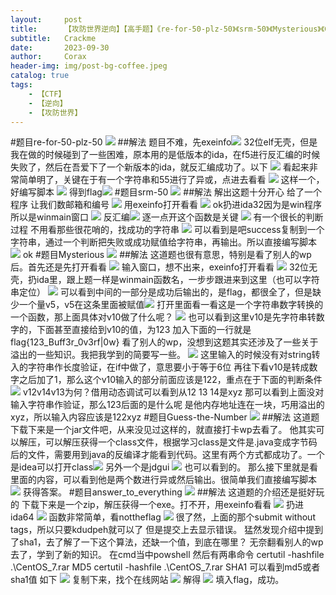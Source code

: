 ```yaml
---
layout:     post
title:      【攻防世界逆向】【高手题】《re-for-50-plz-50》《srm-50》《Mysterious》《Guess-the-Number》《answer_to_everything》
subtitle:   Crackme
date:       2023-09-30
author:     Corax
header-img: img/post-bg-coffee.jpeg
catalog: true
tags:
    - 【CTF】
    - 【逆向】
    - 【攻防世界】
---
```


#题目re-for-50-plz-50
![](https://typora-1321221957.cos.ap-shanghai.myqcloud.com/image1/202311020111186.png)
##解法
题目不难，先exeinfo![](https://typora-1321221957.cos.ap-shanghai.myqcloud.com/image1/202311020111188.png)
32位elf无壳，但是我在做的时候碰到了一些困难，原本用的是低版本的ida，在f5进行反汇编的时候失败了，然后在吾爱下了一个新版本的ida，就反汇编成功了。以下
![](https://typora-1321221957.cos.ap-shanghai.myqcloud.com/image1/202311020111189.png)
看起来非常简单明了，关键在于有一个字符串和55进行了异或，点进去看看
![](https://typora-1321221957.cos.ap-shanghai.myqcloud.com/image1/202311020111190.png)
这样一个，好编写脚本
![](https://typora-1321221957.cos.ap-shanghai.myqcloud.com/image1/202311020111191.png)
得到flag![](https://typora-1321221957.cos.ap-shanghai.myqcloud.com/image1/202311020111192.png)
#题目srm-50
![](https://typora-1321221957.cos.ap-shanghai.myqcloud.com/image1/202311020111193.png)
##解法
解出这题十分开心
给了一个程序 让我们数邮箱和编号
![](https://typora-1321221957.cos.ap-shanghai.myqcloud.com/image1/202311020111194.png)
用exeinfo打开看看
![](https://typora-1321221957.cos.ap-shanghai.myqcloud.com/image1/202311020111195.png)
ok扔进ida32因为是win程序 所以是winmain窗口
![](https://typora-1321221957.cos.ap-shanghai.myqcloud.com/image1/202311020111196.png)
反汇编![](https://typora-1321221957.cos.ap-shanghai.myqcloud.com/image1/202311020111197.png)
逐一点开这个函数是关键
![](https://typora-1321221957.cos.ap-shanghai.myqcloud.com/image1/202311020111198.png)
有一个很长的判断过程
不用看那些很花哨的，找成功的字符串
![](https://typora-1321221957.cos.ap-shanghai.myqcloud.com/image1/202311020111199.png)
可以看到是吧success复制到一个字符串，通过一个判断把失败或成功赋值给字符串，再输出。所以直接编写脚本
![](https://typora-1321221957.cos.ap-shanghai.myqcloud.com/image1/202311020111200.png)
ok
#题目Mysterious
![](https://typora-1321221957.cos.ap-shanghai.myqcloud.com/image1/202311020111201.png)
##解法
这道题也很有意思，特别是看了别人的wp后。首先还是先打开看看
![](https://typora-1321221957.cos.ap-shanghai.myqcloud.com/image1/202311020111202.png)
输入窗口，想不出来，exeinfo打开看看
![](https://typora-1321221957.cos.ap-shanghai.myqcloud.com/image1/202311020111203.png)
32位无壳，扔ida里，跟上题一样是winmain函数名，一步步跟进来到这里（也可以字符串定位）
![](https://typora-1321221957.cos.ap-shanghai.myqcloud.com/image1/202311020111204.png)
可以看到中间的一部分是成功后输出的，是flag，都很全了，但是缺少一个量v5，v5在这条里面被赋值![](https://typora-1321221957.cos.ap-shanghai.myqcloud.com/image1/202311020111205.png)
打开里面看一看这是一个字符串数字转换的一个函数，那上面具体对v10做了什么呢？
![](https://typora-1321221957.cos.ap-shanghai.myqcloud.com/image1/202311020111206.png)
也可以看到这里v10是先字符串转数字的，下面甚至直接给到v10的值，为123
加入下面的一行就是flag{123_Buff3r_0v3rf|0w}
看了别人的wp，没想到这题其实还涉及了一些关于溢出的一些知识。我把我学到的简要写一些。
![](https://typora-1321221957.cos.ap-shanghai.myqcloud.com/image1/202311020111207.png)
这里输入的时候没有对string转入的字符串作长度验证，在if中做了，意思要小于等于6位
再往下看v10是转成数字之后加了1，那么这个v10输入的部分前面应该是122，重点在于下面的判断条件
![](https://typora-1321221957.cos.ap-shanghai.myqcloud.com/image1/202311020111208.png)
v12v14v13为何？借用动态调试可以看到从12 13 14是xyz
那可以看到上面没对输入字符串作验证，那么123后面的是什么呢 是他内存地址连在一块，巧用溢出的xyz，所以输入内容应该是122xyz
#题目Guess-the-Number
![](https://typora-1321221957.cos.ap-shanghai.myqcloud.com/image1/202311020111209.png)
##解法
这道题下载下来是一个jar文件吧，从来没见过这样的，就直接打卡wp去看了。
他其实可以解压，可以解压获得一个class文件，根据学习class是文件是.java变成字节码后的文件，需要用到java的反编译才能看到代码。这里有两个方式都成功了。一个是idea可以打开class![](https://typora-1321221957.cos.ap-shanghai.myqcloud.com/image1/202311020111210.png)
另外一个是jdgui
![](https://typora-1321221957.cos.ap-shanghai.myqcloud.com/image1/202311020111211.png)
也可以看到的。
那么接下里就是看里面的内容，可以看到他是两个数进行异或然后输出。很简单我们直接编写脚本
![](https://typora-1321221957.cos.ap-shanghai.myqcloud.com/image1/202311020111212.png)
获得答案。
#题目answer_to_everything
![](https://typora-1321221957.cos.ap-shanghai.myqcloud.com/image1/202311020111213.png)
##解法
这道题的介绍还是挺好玩的
下载下来是一个zip，解压获得一个exe。打不开，用exeinfo看看
![](https://typora-1321221957.cos.ap-shanghai.myqcloud.com/image1/202311020111214.png)
扔进ida64
![](https://typora-1321221957.cos.ap-shanghai.myqcloud.com/image1/202311020111215.png)
函数非常简单，看nottheflag
![](https://typora-1321221957.cos.ap-shanghai.myqcloud.com/image1/202311020111216.png)
很了然，上面的那个submit without tags，所以只要kdudpeh就可以了
但是提交上去显示错误。
猛然发现介绍中提到了sha1，去了解了一下这个算法，还缺一个值，到底在哪里？
无奈翻看别人的wp去了，学到了新的知识。
在cmd当中powshell
然后有两串命令
certutil -hashfile .\CentOS_7.rar MD5
certutil -hashfile .\CentOS_7.rar SHA1
可以看到md5或者sha1值
如下
![](https://typora-1321221957.cos.ap-shanghai.myqcloud.com/image1/202311020111217.png)
复制下来，找个在线网站
![](https://typora-1321221957.cos.ap-shanghai.myqcloud.com/image1/202311020111218.png)
解得
![](https://typora-1321221957.cos.ap-shanghai.myqcloud.com/image1/202311020111219.png)
填入flag，成功。